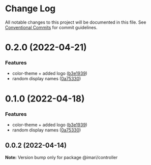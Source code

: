 # Change Log

All notable changes to this project will be documented in this file.
See [Conventional Commits](https://conventionalcommits.org) for commit guidelines.

# 0.2.0 (2022-04-21)


### Features

* color-theme + added logo ([b3e1939](https://github.com/Mihir9702/Imari/commit/b3e1939842f5e20aba5e430c8191781b7d8a72e2))
* random display names ([0a75330](https://github.com/Mihir9702/Imari/commit/0a7533085a6dca5200127a49cb302a60f06e3a0d))





# 0.1.0 (2022-04-18)


### Features

* color-theme + added logo ([b3e1939](https://github.com/Mihir9702/Imari/commit/b3e1939842f5e20aba5e430c8191781b7d8a72e2))
* random display names ([0a75330](https://github.com/Mihir9702/Imari/commit/0a7533085a6dca5200127a49cb302a60f06e3a0d))





## 0.0.2 (2022-04-14)

**Note:** Version bump only for package @imari/controller
